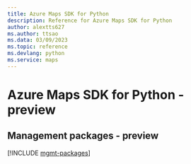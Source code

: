 ```yaml
---
title: Azure Maps SDK for Python
description: Reference for Azure Maps SDK for Python
author: alextts627
ms.author: ttsao
ms.data: 03/09/2023
ms.topic: reference
ms.devlang: python
ms.service: maps
---
```

# Azure Maps SDK for Python - preview

## Management packages - preview
[!INCLUDE [mgmt-packages](maps-mgmt-index.md)]